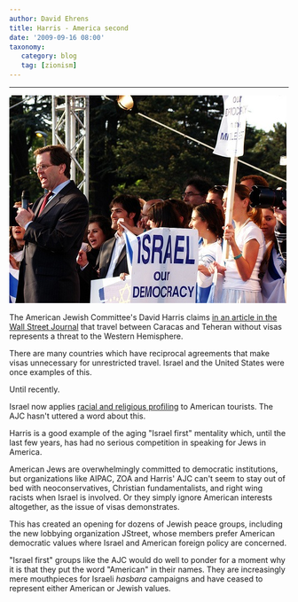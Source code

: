 ```yaml
---
author: David Ehrens
title: Harris - America second
date: '2009-09-16 08:00'
taxonomy:
   category: blog
   tag: [zionism]
---
```

---

[![David Harris at a pro-Israel rally](3505879947_401268cf6a.jpg "David Harris at a pro-Israel rally")](3505879947_401268cf6a.jpg)

The American Jewish Committee's David Harris claims [in an article in the Wall Street Journal](http://online.wsj.com/article/SB10001424052970203440104574405052179950442.html) that travel between Caracas and Teheran without visas represents a threat to the Western Hemisphere.

There are many countries which have reciprocal agreements that make visas unnecessary for unrestricted travel. Israel and the United States were once examples of this.

Until recently.

Israel now applies [racial and religious profiling](http://www.haaretz.com/hasen/spages/1113841.html) to American tourists. The AJC hasn't uttered a word about this.

Harris is a good example of the aging "Israel first" mentality which, until the last few years, has had no serious competition in speaking for Jews in America. 

American Jews are overwhelmingly committed to democratic institutions, but organizations like AIPAC, ZOA and Harris' AJC can't seem to stay out of bed with neoconservatives, Christian fundamentalists, and right wing racists when Israel is involved. Or they simply ignore American interests altogether, as the issue of visas demonstrates. 

This has created an opening for dozens of Jewish peace groups, including the new lobbying organization JStreet, whose members prefer American democratic values where Israel and American foreign policy are concerned.

"Israel first" groups like the AJC would do well to ponder for a moment why it is that they put the word "American" in their names. They are increasingly mere mouthpieces for Israeli _hasbara_ campaigns and have ceased to represent either American or Jewish values.
